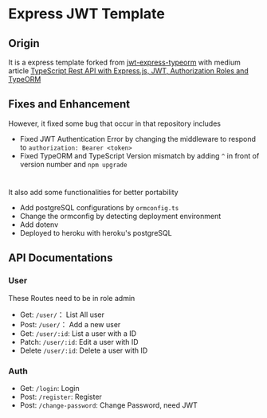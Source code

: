
# Express JWT Template

## Origin
It is a express template forked from [jwt-express-typeorm](https://github.com/andregardi/jwt-express-typeorm) with medium article [TypeScript Rest API with Express.js, JWT, Authorization Roles and TypeORM](https://medium.com/javascript-in-plain-english/creating-a-rest-api-with-jwt-authentication-and-role-based-authorization-using-typescript-fbfa3cab22a4)

## Fixes and Enhancement
However, it fixed some bug that occur in that repository includes
* Fixed JWT Authentication Error by changing the middleware to respond to `authorization: Bearer <token>`
* Fixed TypeORM and TypeScript Version mismatch by adding `^` in front of version number and `npm upgrade`
# 
It also add some functionalities for better portability
* Add postgreSQL configurations by `ormconfig.ts` 
* Change the ormconfig by detecting deployment environment
* Add dotenv
* Deployed to heroku with heroku's postgreSQL

## API Documentations

### User
These Routes need to be in role admin
* Get: `/user/`： List All user
* Post: `/user/`： Add a new user
* Get: `/user/:id`: List a user with a ID
* Patch: `/user/:id`: Edit a user with ID
* Delete `/user/:id`: Delete a user with ID

### Auth
*  Get: `/login`: Login
* Post: `/register`: Register
* Post: `/change-password`: Change Password, need JWT